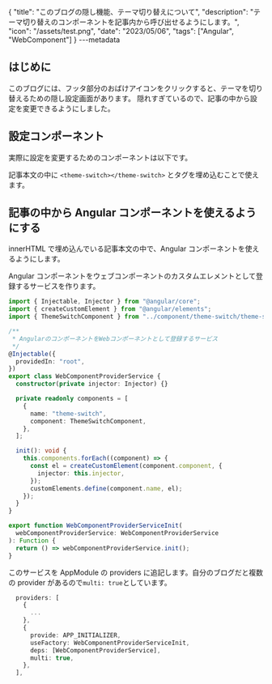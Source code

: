 {
"title": "このブログの隠し機能、テーマ切り替えについて",
"description": "テーマ切り替えのコンポーネントを記事内から呼び出せるようにします。",
"icon": "/assets/test.png",
"date": "2023/05/06",
"tags": ["Angular", "WebComponent"]
}
---metadata

## はじめに

このブログには、フッタ部分のおばけアイコンをクリックすると、テーマを切り替えるための隠し設定画面があります。
隠れすぎているので、記事の中から設定を変更できるようにしました。

## 設定コンポーネント

実際に設定を変更するためのコンポーネントは以下です。

<theme-switch></theme-switch>

記事本文の中に `<theme-switch></theme-switch>` とタグを埋め込むことで使えます。

## 記事の中から Angular コンポーネントを使えるようにする

innerHTML で埋め込んでいる記事本文の中で、Angular コンポーネントを使えるようにします。

Angular コンポーネントをウェブコンポーネントのカスタムエレメントとして登録するサービスを作ります。

```typescript
import { Injectable, Injector } from "@angular/core";
import { createCustomElement } from "@angular/elements";
import { ThemeSwitchComponent } from "../component/theme-switch/theme-switch.component";

/**
 * AngularのコンポーネントをWebコンポーネントとして登録するサービス
 */
@Injectable({
  providedIn: "root",
})
export class WebComponentProviderService {
  constructor(private injector: Injector) {}

  private readonly components = [
    {
      name: "theme-switch",
      component: ThemeSwitchComponent,
    },
  ];

  init(): void {
    this.components.forEach((component) => {
      const el = createCustomElement(component.component, {
        injector: this.injector,
      });
      customElements.define(component.name, el);
    });
  }
}

export function WebComponentProviderServiceInit(
  webComponentProviderService: WebComponentProviderService
): Function {
  return () => webComponentProviderService.init();
}
```

このサービスを AppModule の providers に追記します。自分のブログだと複数の provider があるので`multi: true`としています。

```typescript
  providers: [
    {
      ...
    },
    {
      provide: APP_INITIALIZER,
      useFactory: WebComponentProviderServiceInit,
      deps: [WebComponentProviderService],
      multi: true,
    },
  ],
```
